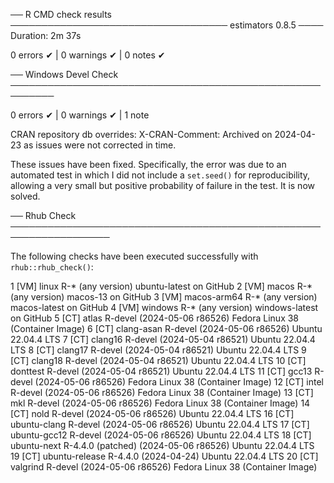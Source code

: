 ── R CMD check results ─────────────────────────────────── estimators 0.8.5 ────
Duration: 2m 37s

0 errors ✔ | 0 warnings ✔ | 0 notes ✔


── Windows Devel Check ───────────────────────────────────────────────────────── 

0 errors ✔ | 0 warnings ✔ | 1 note 

CRAN repository db overrides:
  X-CRAN-Comment: Archived on 2024-04-23 as issues were not corrected in time.

These issues have been fixed. Specifically, the error was due to an automated
test in which I did not include a `set.seed()` for reproducibility, allowing a
very small but positive probability of failure in the test. It is now solved.

── Rhub Check ────────────────────────────────────────────────────────────────── 

The following checks have been executed successfully with `rhub::rhub_check()`: 

 1 [VM] linux          R-* (any version)                     ubuntu-latest on GitHub
 2 [VM] macos          R-* (any version)                     macos-13 on GitHub
 3 [VM] macos-arm64    R-* (any version)                     macos-latest on GitHub
 4 [VM] windows        R-* (any version)                     windows-latest on GitHub
 5 [CT] atlas          R-devel (2024-05-06 r86526)           Fedora Linux 38 (Container Image)
 6 [CT] clang-asan     R-devel (2024-05-06 r86526)           Ubuntu 22.04.4 LTS
 7 [CT] clang16        R-devel (2024-05-04 r86521)           Ubuntu 22.04.4 LTS
 8 [CT] clang17        R-devel (2024-05-04 r86521)           Ubuntu 22.04.4 LTS
 9 [CT] clang18        R-devel (2024-05-04 r86521)           Ubuntu 22.04.4 LTS
10 [CT] donttest       R-devel (2024-05-04 r86521)           Ubuntu 22.04.4 LTS
11 [CT] gcc13          R-devel (2024-05-06 r86526)           Fedora Linux 38 (Container Image)
12 [CT] intel          R-devel (2024-05-06 r86526)           Fedora Linux 38 (Container Image)
13 [CT] mkl            R-devel (2024-05-06 r86526)           Fedora Linux 38 (Container Image)
14 [CT] nold           R-devel (2024-05-06 r86526)           Ubuntu 22.04.4 LTS
16 [CT] ubuntu-clang   R-devel (2024-05-06 r86526)           Ubuntu 22.04.4 LTS
17 [CT] ubuntu-gcc12   R-devel (2024-05-06 r86526)           Ubuntu 22.04.4 LTS
18 [CT] ubuntu-next    R-4.4.0 (patched) (2024-05-06 r86526) Ubuntu 22.04.4 LTS
19 [CT] ubuntu-release R-4.4.0 (2024-04-24)                  Ubuntu 22.04.4 LTS
20 [CT] valgrind       R-devel (2024-05-06 r86526)           Fedora Linux 38 (Container Image)
